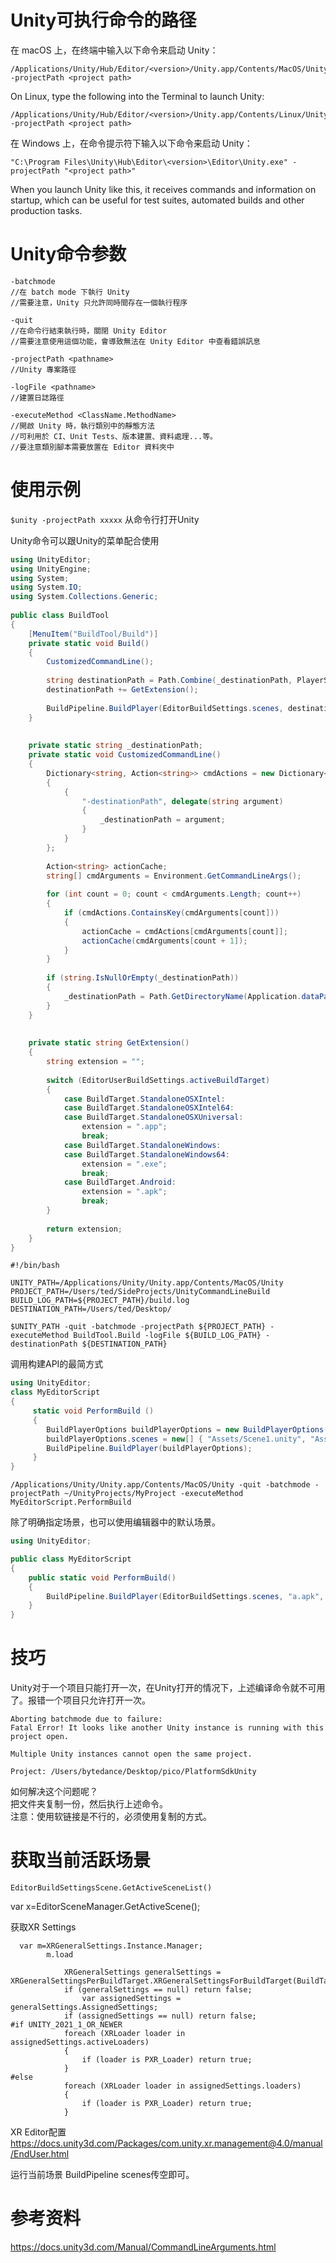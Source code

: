 # Unity可执行命令的路径
在 macOS 上，在终端中输入以下命令来启动 Unity：

    /Applications/Unity/Hub/Editor/<version>/Unity.app/Contents/MacOS/Unity -projectPath <project path>

On Linux, type the following into the Terminal to launch Unity:

    /Applications/Unity/Hub/Editor/<version>/Unity.app/Contents/Linux/Unity -projectPath <project path>

在 Windows 上，在命令提示符下输入以下命令来启动 Unity：

    "C:\Program Files\Unity\Hub\Editor\<version>\Editor\Unity.exe" -projectPath "<project path>"

When you launch Unity like this, it receives commands and information on startup, which can be useful for test suites, automated builds and other production tasks.

# Unity命令参数
```plain
-batchmode
//在 batch mode 下執行 Unity
//需要注意，Unity 只允許同時間存在一個執行程序
 
-quit
//在命令行結束執行時，關閉 Unity Editor
//需要注意使用這個功能，會導致無法在 Unity Editor 中查看錯誤訊息
 
-projectPath <pathname>
//Unity 專案路徑
 
-logFile <pathname>
//建置日誌路徑
 
-executeMethod <ClassName.MethodName>
//開啟 Unity 時，執行類別中的靜態方法
//可利用於 CI、Unit Tests、版本建置、資料處理...等。
//要注意類別腳本需要放置在 Editor 資料夾中
```

# 使用示例
`$unity -projectPath xxxxx` 从命令行打开Unity 

Unity命令可以跟Unity的菜单配合使用
```csharp
using UnityEditor;
using UnityEngine;
using System;
using System.IO;
using System.Collections.Generic;
 
public class BuildTool
{
    [MenuItem("BuildTool/Build")]
    private static void Build()
    {
        CustomizedCommandLine();
 
        string destinationPath = Path.Combine(_destinationPath, PlayerSettings.productName);
        destinationPath += GetExtension();
 
        BuildPipeline.BuildPlayer(EditorBuildSettings.scenes, destinationPath, EditorUserBuildSettings.activeBuildTarget, BuildOptions.None);
    }
 
 
    private static string _destinationPath;
    private static void CustomizedCommandLine()
    {
        Dictionary<string, Action<string>> cmdActions = new Dictionary<string, Action<string>>
        {
            {
                "-destinationPath", delegate(string argument)
                {
                    _destinationPath = argument;
                }
            }
        };
 
        Action<string> actionCache;
        string[] cmdArguments = Environment.GetCommandLineArgs();
 
        for (int count = 0; count < cmdArguments.Length; count++)
        {
            if (cmdActions.ContainsKey(cmdArguments[count]))
            {
                actionCache = cmdActions[cmdArguments[count]];
                actionCache(cmdArguments[count + 1]);
            }
        }
 
        if (string.IsNullOrEmpty(_destinationPath))
        {
            _destinationPath = Path.GetDirectoryName(Application.dataPath);
        }
    }
 
 
    private static string GetExtension()
    {
        string extension = "";
 
        switch (EditorUserBuildSettings.activeBuildTarget)
        {
            case BuildTarget.StandaloneOSXIntel:
            case BuildTarget.StandaloneOSXIntel64:
            case BuildTarget.StandaloneOSXUniversal:
                extension = ".app";
                break;
            case BuildTarget.StandaloneWindows:
            case BuildTarget.StandaloneWindows64:
                extension = ".exe";
                break;
            case BuildTarget.Android:
                extension = ".apk";
                break;
        }
 
        return extension;
    }
}
```
```plain
#!/bin/bash
 
UNITY_PATH=/Applications/Unity/Unity.app/Contents/MacOS/Unity
PROJECT_PATH=/Users/ted/SideProjects/UnityCommandLineBuild
BUILD_LOG_PATH=${PROJECT_PATH}/build.log
DESTINATION_PATH=/Users/ted/Desktop/

$UNITY_PATH -quit -batchmode -projectPath ${PROJECT_PATH} -executeMethod BuildTool.Build -logFile ${BUILD_LOG_PATH} -destinationPath ${DESTINATION_PATH}

```

调用构建API的最简方式
```c#
using UnityEditor;
class MyEditorScript
{
     static void PerformBuild ()
     {
        BuildPlayerOptions buildPlayerOptions = new BuildPlayerOptions();
        buildPlayerOptions.scenes = new[] { "Assets/Scene1.unity", "Assets/Scene2.unity" };
        BuildPipeline.BuildPlayer(buildPlayerOptions);
     }
}
```
    /Applications/Unity/Unity.app/Contents/MacOS/Unity -quit -batchmode -projectPath ~/UnityProjects/MyProject -executeMethod MyEditorScript.PerformBuild

除了明确指定场景，也可以使用编辑器中的默认场景。  
```c#
using UnityEditor;

public class MyEditorScript
{
    public static void PerformBuild()
    {
        BuildPipeline.BuildPlayer(EditorBuildSettings.scenes, "a.apk", EditorUserBuildSettings.activeBuildTarget, BuildOptions.None);
    }
}
```

# 技巧
Unity对于一个项目只能打开一次，在Unity打开的情况下，上述编译命令就不可用了。报错一个项目只允许打开一次。
```plain
Aborting batchmode due to failure:
Fatal Error! It looks like another Unity instance is running with this project open.

Multiple Unity instances cannot open the same project.

Project: /Users/bytedance/Desktop/pico/PlatformSdkUnity

```
如何解决这个问题呢？  
把文件夹复制一份，然后执行上述命令。  
注意：使用软链接是不行的，必须使用复制的方式。 

# 获取当前活跃场景
    EditorBuildSettingsScene.GetActiveSceneList()
var x=EditorSceneManager.GetActiveScene();

获取XR Settings

      var m=XRGeneralSettings.Instance.Manager;
            m.load

```plain
            XRGeneralSettings generalSettings = XRGeneralSettingsPerBuildTarget.XRGeneralSettingsForBuildTarget(BuildTargetGroup.Android);
            if (generalSettings == null) return false;
                var assignedSettings = generalSettings.AssignedSettings;
            if (assignedSettings == null) return false;
#if UNITY_2021_1_OR_NEWER
            foreach (XRLoader loader in assignedSettings.activeLoaders)
            {
                if (loader is PXR_Loader) return true;
            }
#else
            foreach (XRLoader loader in assignedSettings.loaders)
            {
                if (loader is PXR_Loader) return true;
            }
```
XR Editor配置
https://docs.unity3d.com/Packages/com.unity.xr.management@4.0/manual/EndUser.html

运行当前场景
BuildPipeline scenes传空即可。   
# 参考资料
https://docs.unity3d.com/Manual/CommandLineArguments.html